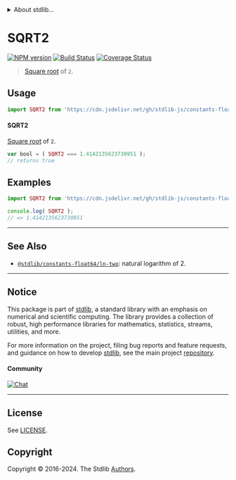<!--

@license Apache-2.0

Copyright (c) 2018 The Stdlib Authors.

Licensed under the Apache License, Version 2.0 (the "License");
you may not use this file except in compliance with the License.
You may obtain a copy of the License at

   http://www.apache.org/licenses/LICENSE-2.0

Unless required by applicable law or agreed to in writing, software
distributed under the License is distributed on an "AS IS" BASIS,
WITHOUT WARRANTIES OR CONDITIONS OF ANY KIND, either express or implied.
See the License for the specific language governing permissions and
limitations under the License.

-->


<details>
  <summary>
    About stdlib...
  </summary>
  <p>We believe in a future in which the web is a preferred environment for numerical computation. To help realize this future, we've built stdlib. stdlib is a standard library, with an emphasis on numerical and scientific computation, written in JavaScript (and C) for execution in browsers and in Node.js.</p>
  <p>The library is fully decomposable, being architected in such a way that you can swap out and mix and match APIs and functionality to cater to your exact preferences and use cases.</p>
  <p>When you use stdlib, you can be absolutely certain that you are using the most thorough, rigorous, well-written, studied, documented, tested, measured, and high-quality code out there.</p>
  <p>To join us in bringing numerical computing to the web, get started by checking us out on <a href="https://github.com/stdlib-js/stdlib">GitHub</a>, and please consider <a href="https://opencollective.com/stdlib">financially supporting stdlib</a>. We greatly appreciate your continued support!</p>
</details>

# SQRT2

[![NPM version][npm-image]][npm-url] [![Build Status][test-image]][test-url] [![Coverage Status][coverage-image]][coverage-url] <!-- [![dependencies][dependencies-image]][dependencies-url] -->

> [Square root][@stdlib/math/base/special/sqrt] of `2`.



<section class="usage">

## Usage

```javascript
import SQRT2 from 'https://cdn.jsdelivr.net/gh/stdlib-js/constants-float64-sqrt-two@deno/mod.js';
```

#### SQRT2

[Square root][@stdlib/math/base/special/sqrt] of `2`.

```javascript
var bool = ( SQRT2 === 1.4142135623730951 );
// returns true
```

</section>

<!-- /.usage -->

<section class="examples">

## Examples

<!-- TODO: better example -->

<!-- eslint no-undef: "error" -->

```javascript
import SQRT2 from 'https://cdn.jsdelivr.net/gh/stdlib-js/constants-float64-sqrt-two@deno/mod.js';

console.log( SQRT2 );
// => 1.4142135623730951
```

</section>

<!-- /.examples -->

<!-- C interface documentation. -->



<!-- Section for related `stdlib` packages. Do not manually edit this section, as it is automatically populated. -->

<section class="related">

* * *

## See Also

-   <span class="package-name">[`@stdlib/constants-float64/ln-two`][@stdlib/constants/float64/ln-two]</span><span class="delimiter">: </span><span class="description">natural logarithm of 2.</span>

</section>

<!-- /.related -->

<!-- Section for all links. Make sure to keep an empty line after the `section` element and another before the `/section` close. -->


<section class="main-repo" >

* * *

## Notice

This package is part of [stdlib][stdlib], a standard library with an emphasis on numerical and scientific computing. The library provides a collection of robust, high performance libraries for mathematics, statistics, streams, utilities, and more.

For more information on the project, filing bug reports and feature requests, and guidance on how to develop [stdlib][stdlib], see the main project [repository][stdlib].

#### Community

[![Chat][chat-image]][chat-url]

---

## License

See [LICENSE][stdlib-license].


## Copyright

Copyright &copy; 2016-2024. The Stdlib [Authors][stdlib-authors].

</section>

<!-- /.stdlib -->

<!-- Section for all links. Make sure to keep an empty line after the `section` element and another before the `/section` close. -->

<section class="links">

[npm-image]: http://img.shields.io/npm/v/@stdlib/constants-float64-sqrt-two.svg
[npm-url]: https://npmjs.org/package/@stdlib/constants-float64-sqrt-two

[test-image]: https://github.com/stdlib-js/constants-float64-sqrt-two/actions/workflows/test.yml/badge.svg?branch=v0.2.0
[test-url]: https://github.com/stdlib-js/constants-float64-sqrt-two/actions/workflows/test.yml?query=branch:v0.2.0

[coverage-image]: https://img.shields.io/codecov/c/github/stdlib-js/constants-float64-sqrt-two/main.svg
[coverage-url]: https://codecov.io/github/stdlib-js/constants-float64-sqrt-two?branch=main

<!--

[dependencies-image]: https://img.shields.io/david/stdlib-js/constants-float64-sqrt-two.svg
[dependencies-url]: https://david-dm.org/stdlib-js/constants-float64-sqrt-two/main

-->

[chat-image]: https://img.shields.io/gitter/room/stdlib-js/stdlib.svg
[chat-url]: https://app.gitter.im/#/room/#stdlib-js_stdlib:gitter.im

[stdlib]: https://github.com/stdlib-js/stdlib

[stdlib-authors]: https://github.com/stdlib-js/stdlib/graphs/contributors

[umd]: https://github.com/umdjs/umd
[es-module]: https://developer.mozilla.org/en-US/docs/Web/JavaScript/Guide/Modules

[deno-url]: https://github.com/stdlib-js/constants-float64-sqrt-two/tree/deno
[deno-readme]: https://github.com/stdlib-js/constants-float64-sqrt-two/blob/deno/README.md
[umd-url]: https://github.com/stdlib-js/constants-float64-sqrt-two/tree/umd
[umd-readme]: https://github.com/stdlib-js/constants-float64-sqrt-two/blob/umd/README.md
[esm-url]: https://github.com/stdlib-js/constants-float64-sqrt-two/tree/esm
[esm-readme]: https://github.com/stdlib-js/constants-float64-sqrt-two/blob/esm/README.md
[branches-url]: https://github.com/stdlib-js/constants-float64-sqrt-two/blob/main/branches.md

[stdlib-license]: https://raw.githubusercontent.com/stdlib-js/constants-float64-sqrt-two/main/LICENSE

[@stdlib/math/base/special/sqrt]: https://github.com/stdlib-js/math-base-special-sqrt/tree/deno

<!-- <related-links> -->

[@stdlib/constants/float64/ln-two]: https://github.com/stdlib-js/constants-float64-ln-two/tree/deno

<!-- </related-links> -->

</section>

<!-- /.links -->
